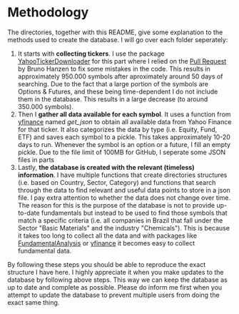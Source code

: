 # Methodology

The directories, together with this README, give some explanation to the methods used to create the database. I will go
over each folder seperately:

1. It starts with **collecting tickers**. I use the package
   [YahooTickerDownloader](https://github.com/Benny-/Yahoo-ticker-symbol-downloader) for this part where I relied on the
   [Pull Request](https://github.com/Benny-/Yahoo-ticker-symbol-downloader/pull/58) by Bruno Hanzen to fix some mistakes
   in the code. This results in approximately 950.000 symbols after aproximately around 50 days of searching. Due to the
   fact that a large portion of the symbols are Options & Futures, and these being time-dependent I do not include them
   in the database. This results in a large decrease (to around 350.000 symbols).
2. Then I **gather all data available for each symbol**. It uses a function from
   [yfinance](https://github.com/ranaroussi/yfinance) named *get_json* to obtain all available data from Yahoo Finance
   for that ticker. It also categorizes the data by type (i.e. Equity, Fund, ETF) and saves each symbol to a pickle.
   This takes approximately 10-20 days to run. Whenever the symbol is an option or a future, I fill an empty pickle. 
   Due to the file limit of 100MB for GitHub, I seperate some JSON files in parts
3. Lastly, **the database is created with the relevant (timeless) information**. I have multiple functions that create
   directories structures (i.e. based on Country, Sector, Category) and functions that search through the data to find
   relevant and useful data points to store in a json file. I pay extra attention to whether the data does not change
   over time. The reason for this is the purpose of the database is not to provide up-to-date fundamentals but instead
   to be used to find those symbols that match a specific criteria (i.e. all companies in Brazil that fall under the
   Sector "Basic Materials" and the industry "Chemicals"). This is because it takes too long to collect all the data and
   with packages like [FundamentalAnalysis](https://github.com/JerBouma/FundamentalAnalysis) or
   [yfinance](https://github.com/ranaroussi/yfinance) it becomes easy to collect fundamental data.

By following these steps you should be able to reproduce the exact structure I have here. I highly appreciate it when
you make updates to the database by following above steps. This way we can keep the database as up to date and complete
as possible. Please do inform me first when you attempt to update the database to prevent multiple users from doing the 
exact same thing.
